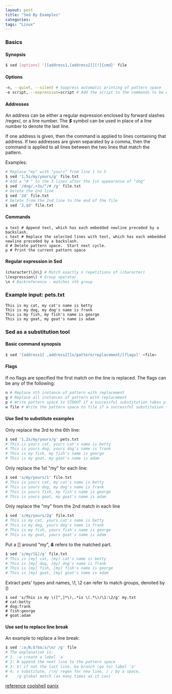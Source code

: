 ```yaml
---
layout: post
title: "Sed By Examples"
categories:
tags: "Linux"
---
```


### Basics
#### Synopsis
```bash
$ sed [options] '[[address1,[address2]][!]{cmd}' file
```

#### Options
```bash
-n, --quiet, --silent # Suppress automatic printing of pattern space
-e script, --expression=script # Add the script to the commands to be executed
```

#### Addresses
An address can be either a regular expression enclosed by forward slashes /regex/, or a line number. The ***$*** symbol can be used in place of a line number to denote the last line.

If one address is given, then the command is applied to lines containing that address. If two addresses are given separated by a comma, then the command is applied to all lines between the two lines that match the pattern.

Examples:

```bash
# Replace "my" with "yours" from line 1 to 5
$ sed '1,5s/my/yours/g' file.txt
# Add a "# " to the 3 lines after the 1st appearance of "dog"
$ sed '/dog/,+3s/^/# /g' file.txt
# Delete the 2nd line
$ sed '2d' file.txt
# Delete from the 2nd line to the end of the file
$ sed '2,$d' file.txt
```

#### Commands
```
a text # Append text, which has each embedded newline preceded by a backslash.
c text # Replace the selected lines with text, which has each embedded newline preceded by a backslash.
d # Delete pattern space.  Start next cycle.
p # Print the current pattern space
```


#### Regular expression in Sed
```bash
(character)\{n\} # Match exactly n repetitions of (character)
\(expression\) # Group operator.
\n # Backreference - matches nth group
```

### Example input: pets.txt
```text
This is my cat, my cat's name is betty
This is my dog, my dog's name is frank
This is my fish, my fish's name is george
This is my goat, my goat's name is adam
```

### Sed as a substitution tool
#### Basic command synopsis

```bash
$ sed '[address1[ ,address2]]s/pattern/replacement/[flags]' <file>
```

#### Flags
If no flags are specified the first match on the line is replaced. The flags can be any of the following:

```bash
n # Replace nth instance of pattern with replacement
g # Replace all instances of pattern with replacement
p # Write pattern space to STDOUT if a successful substitution takes place
w file # Write the pattern space to file if a successful substitution takes place
```

#### Use Sed to substitute examples
Only replace the 3rd to the 6th line:

```bash
$ sed '1,2s/my/yours/g' pets.txt
# This is yours cat, yours cat's name is betty
# This is yours dog, yours dog's name is frank
# This is my fish, my fish's name is george
# This is my goat, my goat's name is adam
```

Only replace the 1st "my" for each line:

```bash
$ sed 's/my/yours/1' file.txt
# This is yours cat, my cat's name is betty
# This is yours dog, my dog's name is frank
# This is yours fish, my fish's name is george
# This is yours goat, my goat's name is adam
```


Only replace the "my" from the 2nd match in each line

```bash
$ sed 's/my/yours/2g' file.txt
# This is my cat, yours cat's name is betty
# This is my dog, yours dog's name is frank
# This is my fish, yours fish's name is george
# This is my goat, yours goat's name is adam
```

Put a [] around "my", ***&*** refers to the matched part.

```bash
$ sed 's/my/[&]/g' file.txt
# This is [my] cat, [my] cat's name is betty
# This is [my] dog, [my] dog's name is frank
# This is [my] fish, [my] fish's name is george
# This is [my] goat, [my] goat's name is adam
```

Extract pets' types and names, \1, \2 can refer to match groups, denoted by ()

```
$ sed 's/This is my \([^,]*\),.*is \(.*\)/\1:\2/g' my.txt
# cat:betty
# dog:frank
# fish:george
# goat:adam
```


#### Use sed to replace line break
An example to replace a line break:

```bash
$ sed ':a;N;$!ba;s/\n/ /g' file
# The explanation is:
# 1. :a create a label 'a'
# 2: N append the next line to the pattern space
# 3: $! if not the last line, ba branch (go to) label 'a'
# 4: s substitute, /\n/ regex for new line, / / by a space, 
#    /g global match (as many times as it can)
```
[reference](http://stackoverflow.com/questions/1251999/sed-how-can-i-replace-a-newline-n)
[coolshell](http://coolshell.cn/articles/9104.html)
[panix](http://www.panix.com/~elflord/unix/sed.html)

